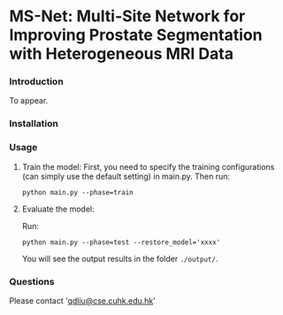 # MS-Net: Multi-Site Network for Improving Prostate Segmentation with Heterogeneous MRI Data

### Introduction

To appear. 

### Installation


### Usage

1. Train the model:
  First, you need to specify the training configurations (can simply use the default setting) in main.py.
  Then run:
   ```shell
   python main.py --phase=train
   ```

2. Evaluate the model:

    Run:
   ```shell
   python main.py --phase=test --restore_model='xxxx'
   ```
   You will see the output results in the folder `./output/`.
   
### Questions

Please contact 'qdliu@cse.cuhk.edu.hk'

